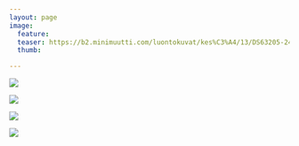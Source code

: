 ```yaml
---
layout: page
image:
  feature:
  teaser: https://b2.minimuutti.com/luontokuvat/kes%C3%A4/13/DS63205-245px.jpg
  thumb:

---
```


![](https://b2.minimuutti.com/luontokuvat/kes%C3%A4/13/DS63209-800px.jpg)

![](https://b2.minimuutti.com/luontokuvat/kes%C3%A4/13/DS63202-800px.jpg)

![](https://b2.minimuutti.com/luontokuvat/kes%C3%A4/13/DS63204-800px.jpg)

![](https://b2.minimuutti.com/luontokuvat/kes%C3%A4/13/DS63205-800px.jpg)